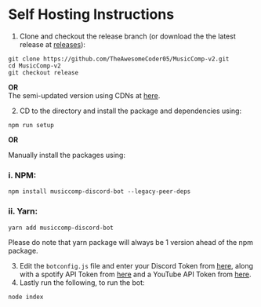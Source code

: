 # Self Hosting Instructions
1. Clone and checkout the release branch (or download the the latest release at [releases](https://github.com/TheAwesomeCoder05/MusicComp-v2/releases)):


```
git clone https://github.com/TheAwesomeCoder05/MusicComp-v2.git
cd MusicComp-v2
git checkout release
``` 
**OR**
<br>
The semi-updated version using CDNs at [here](https://www.devcomp.tk/MusicComp-v2/downloads).
<br>

2. CD to the directory and install the package and dependencies using:

```
npm run setup
```

**OR**

Manually install the packages using:

### i. NPM: 
  
```
npm install musiccomp-discord-bot --legacy-peer-deps
```

### ii. Yarn:

```
yarn add musiccomp-discord-bot
```
Please do note that yarn package will always be 1 version ahead of the npm package. 

3. Edit the `botconfig.js` file and enter your Discord Token from [here](https://discord.com/developers/applications), along with a spotify API Token from [here](https://developer.spotify.com/dashboard/) and a YouTube API Token from [here](https://developers.google.com/youtube/registering_an_application).
4. Lastly run the following, to run the bot:
```
node index
```
